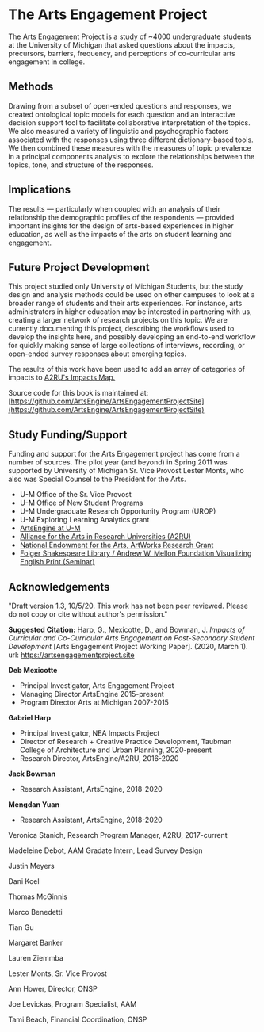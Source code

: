 # The Arts Engagement Project

The Arts Engagement Project is a study of ~4000 undergraduate students at the University of Michigan that asked questions about the impacts, precursors, barriers, frequency, and perceptions of co-curricular arts engagement in college. 

## Methods
Drawing from a subset of open-ended questions and responses, we created ontological topic models for each question and an interactive decision support tool to facilitate collaborative interpretation of the topics. We also measured a variety of linguistic and psychographic factors associated with the responses using three different dictionary-based tools. We then combined these measures with the measures of topic prevalence in a principal components analysis to explore the relationships between the topics, tone, and structure of the responses. 

## Implications
The results — particularly when coupled with an analysis of their relationship the demographic profiles of the respondents — provided important insights for the design of arts-based experiences in higher education, as well as the impacts of the arts on student learning and engagement. 

## Future Project Development
This project studied only University of Michigan Students, but the study design and analysis methods could be used on other campuses to look at a broader range of students and their arts experiences. For instance, arts administrators in higher education may be interested in partnering with us, creating a larger network of research projects on this topic. We are currently documenting this project, describing the workflows used to develop the insights here, and possibly developing  an end-to-end workflow for quickly making sense of large collections of interviews, recording, or open-ended survey responses about emerging topics. 

The results of this work have been used to add an array of categories of impacts to [A2RU's Impacts Map.](https://www.a2ru.org/projects/impacts-map/)

Source code for this book is maintained at: [https://github.com/ArtsEngine/ArtsEngagementProjectSite](https://github.com/ArtsEngine/ArtsEngagementProjectSite)


## Study Funding/Support

Funding and support for the Arts Engagement project has come from a number of sources.  The pilot year (and beyond) in Spring 2011 was supported by University of Michigan Sr. Vice Provost Lester Monts, who also was Special Counsel to the President for the Arts. 

- U-M Office of the Sr. Vice Provost 
- U-M Office of New Student Programs
- U-M Undergraduate Research Opportunity Program (UROP)
- U-M Exploring Learning Analytics grant
- [ArtsEngine at U-M](https://artsengine.engin.umich.edu/)
- [Alliance for the Arts in Research Universities (A2RU)](https://www.a2ru.org/insights)
- [National Endowment for the Arts, ArtWorks Research Grant](https://www.arts.gov/grants-organizations/research-awards) 
- [Folger Shakespeare Library / Andrew W. Mellon Foundation Visualizing English Print 
(Seminar)](https://tinyurl.com/qn7y7gu) 



## Acknowledgements

"Draft version 1.3, 10/5/20. This work has not been peer reviewed. Please do not copy or cite without author's permission."

**Suggested Citation:** 
Harp, G., Mexicotte, D., and Bowman, J. *Impacts of Curricular and Co-Curricular Arts Engagement on Post-Secondary Student Development* [Arts Engagement Project Working Paper]. (2020, March 1). url: https://artsengagementproject.site

**Deb Mexicotte**
* Principal Investigator, Arts Engagement Project
* Managing Director ArtsEngine 2015-present 
* Program Director Arts at Michigan 2007-2015

**Gabriel Harp** 
* Principal Investigator, NEA Impacts Project 
* Director of Research + Creative Practice Development, Taubman College of Architecture and Urban Planning, 2020-present
* Research Director, ArtsEngine/A2RU, 2016-2020

**Jack Bowman**
* Research Assistant, ArtsEngine, 2018-2020 

**Mengdan Yuan**
* Research Assistant, ArtsEngine, 2018-2020

Veronica Stanich, Research Program Manager, A2RU, 2017-current

Madeleine Debot, AAM Gradate Intern, Lead Survey Design

Justin Meyers

Dani Koel

Thomas McGinnis

Marco Benedetti

Tian Gu

Margaret Banker

Lauren Ziemmba

Lester Monts, Sr. Vice Provost

Ann Hower, Director, ONSP

Joe Levickas, Program Specialist, AAM

Tami Beach, Financial Coordination, ONSP
